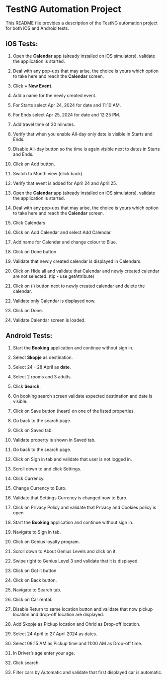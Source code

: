 # TestNG Automation Project

This README file provides a description of the TestNG automation project for both iOS and Android tests.

## iOS Tests:
1. Open the **Calendar** app (already installed on iOS simulators), validate the application is started.
2. Deal with any pop-ups that may arise, the choice is yours which option to take here and reach the **Calendar** screen.
3. Click **+ New Event**.
4. Add a name for the newly created event.
5. For Starts select Apr 24, 2024 for date and 11:10 AM.
6. For Ends select Apr 25, 2024 for date and 12:25 PM.
7. Add travel time of 30 minutes.
8. Verify that when you enable All-day only date is visible in Starts and Ends.
9. Disable All-day button so the time is again visible next to dates in Starts and Ends.
10. Click on Add button.
11. Switch to Month view (click back).
12. Verify that event is added for April 24 and April 25.


1. Open the **Calendar** app (already installed on iOS simulators), validate the application is started.
2. Deal with any pop-ups that may arise, the choice is yours which option to take here and reach the **Calendar** screen.
3. Click Calendars.
4. Click on Add Calendar and select Add Calendar.
5. Add name for Calendar and change colour to Blue.
6. Click on Done button.
7. Validate that newly created calendar is displayed in Calendars.
8. Click on Hide all and validate that Calendar and newly created calendar are not selected. (tip - use getAttribute)
9. Click on (i) button next to newly created calendar and delete the calendar.
10. Validate only Calendar is displayed now.
11. Click on Done.
12. Validate Calendar screen is loaded.


## Android Tests:
1. Start the **Booking** application and continue without sign in.
2. Select **Skopje** as destination.
3. Select 24 - 28 April as **date**.
4. Select 2 rooms and 3 adults.
5. Click **Search**.
6. On booking search screen validate expected destination and date is visible.
7. Click on Save button (heart) on one of the listed properties.
8. Go back to the search page.
9. Click on Saved tab.
10. Validate property is shown in Saved tab.
11. Go back to the search page.
12. Click on Sign in tab and validate that user is not logged in.
13. Scroll down to and click Settings.
14. Click Currency.
15. Change Currency to Euro.
16. Validate that Settings Currency is changed now to Euro.
17. Click on Privacy Policy and validate that Privacy and Cookies policy is open.


1. Start the **Booking** application and continue without sign in.
2. Navigate to Sign in tab.
3. Click on Genius loyalty program.
4. Scroll down to About Genius Levels and click on it.
5. Swipe right to Genius Level 3 and validate that it is displayed.
6. Click on Got it button.
7. Click on Back button.
8. Navigate to Search tab.
9. Click on Car rental.
10. Disable Return to same location button and validate that now pickup location and drop-off location are displayed.
11. Add Skopje as Pickup location and Ohrid as Drop-off location.
12. Select 24 April to 27 April 2024 as dates.
13. Select 08:15 AM as Pickup time and 11:00 AM as Drop-off time.
14. In Driver’s age enter your age. 
15. Click search.
16. Filter cars by Automatic and validate that first displayed car is automatic.
